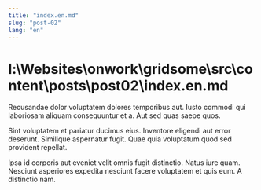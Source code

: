 ```yaml
---
title: "index.en.md"
slug: "post-02"
lang: "en"
---
```


# l:\Websites\onwork\gridsome\src\content\posts\post02\index.en.md

Recusandae dolor voluptatem dolores temporibus aut. Iusto commodi qui laboriosam aliquam consequuntur et a. Aut sed quas saepe quos.

Sint voluptatem et pariatur ducimus eius. Inventore eligendi aut error deserunt. Similique aspernatur fugit. Quae quia voluptatum quod sed provident repellat.

Ipsa id corporis aut eveniet velit omnis fugit distinctio. Natus iure quam. Nesciunt asperiores expedita nesciunt facere voluptatem et quis eum. A distinctio nam.
